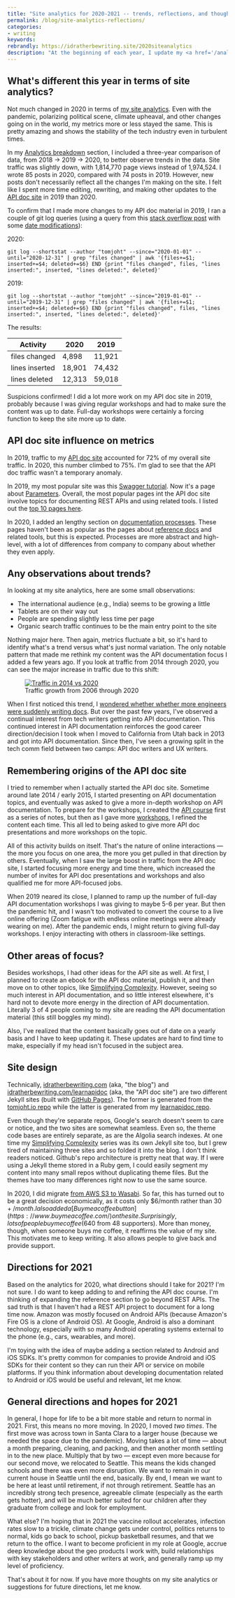 ```yaml
---
title: "Site analytics for 2020-2021 -- trends, reflections, and thoughts"
permalink: /blog/site-analytics-reflections/
categories:
- writing
keywords:
rebrandly: https://idratherbewriting.site/2020siteanalytics
description: "At the beginning of each year, I update my <a href='/analytics/'>site analytics information</a> (pulled from Google Analytics) and analyze traffic trends, user data, and any other information for my site. These analytics sometimes influence what I focus on for the upcoming year. This year, not much changed in terms of site analytics (which is a good thing). I also have a few simple thoughts on the year ahead."
---
```


## What's different this year in terms of site analytics?

Not much changed in 2020 in terms of [my site analytics](/analytics/). Even with the pandemic, polarizing political scene, climate upheaval, and other changes going on in the world, my metrics more or less stayed the same. This is pretty amazing and shows the stability of the tech industry even in turbulent times.

In my [Analytics breakdown](/analytics/#analytics-breakdown) section, I included a three-year comparison of data, from 2018 -> 2019 -> 2020, to better observe trends in the data. Site traffic was slightly down, with 1,814,770 page views instead of 1,974,524. I wrote 85 posts in 2020, compared with 74 posts in 2019. However, new posts don't necessarily reflect all the changes I'm making on the site. I felt like I spent more time editing, rewriting, and making other updates to the [API doc site](/analytics/) in 2019 than 2020.

To confirm that I made more changes to my API doc material in 2019, I ran a couple of git log queries (using a query from this [stack overflow post](https://gist.github.com/Xeoncross/4020489) with some [date modifications](https://stackoverflow.com/questions/45405844/git-log-since-date-options)):

2020:

```
git log --shortstat --author "tomjoht" --since="2020-01-01" --until="2020-12-31" | grep "files changed" | awk '{files+=$1; inserted+=$4; deleted+=$6} END {print "files changed", files, "lines inserted:", inserted, "lines deleted:", deleted}'
```

2019:

```
git log --shortstat --author "tomjoht" --since="2019-01-01" --until="2019-12-31" | grep "files changed" | awk '{files+=$1; inserted+=$4; deleted+=$6} END {print "files changed", files, "lines inserted:", inserted, "lines deleted:", deleted}'
```

The results:

<table>
<thead>
<tr>
  <th>Activity</th>
  <th>2020</th>
  <th>2019</th>
</tr>
</thead>
<tbody>
<tr>
  <td>files changed</td>
  <td>4,898 </td>
  <td>11,921 </td>
</tr>
<tr>
  <td>lines inserted</td>
  <td>18,901</td>
  <td>74,432 </td>
</tr>
<tr>
  <td>lines deleted</td>
  <td>12,313</td>
  <td>59,018</td>
</tr>
</tbody>
</table>


Suspicions confirmed! I did a lot more work on my API doc site in 2019, probably because I was giving regular workshops and had to make sure the content was up to date. Full-day workshops were certainly a forcing function to keep the site more up to date.

## API doc site influence on metrics

In 2019, traffic to my [API doc site](/learnapidoc/) accounted for 72% of my overall site traffic. In 2020, this number climbed to 75%. I'm glad to see that the API doc traffic wasn't a temporary anomaly.

In 2019, my most popular site was this [Swagger tutorial](/learnapidoc/pubapis_swagger.html). Now it's a page about [Parameters](/learnapidoc/docapis_doc_parameters.html). Overall, the most popular pages int the API doc site involve topics for documenting REST APIs and using related tools. I listed out the [top 10 pages here](/analytics/#top-ten).

In 2020, I added an lengthy section on [documentation processes](/learnapidoc/docapis_managing_doc_processes_and_developer_portals.html). These pages haven't been as popular as the pages about [reference docs](learnapidoc/docendpoints.html) and related tools, but this is expected. Processes are more abstract and high-level, with a lot of differences from company to company about whether they even apply.

## Any observations about trends?

In looking at my site analytics, here are some small observations:

* The international audience (e.g., India) seems to be growing a little
* Tablets are on their way out
* People are spending slightly less time per page
* Organic search traffic continues to be the main entry point to the site

Nothing major here. Then again, metrics fluctuate a bit, so it's hard to identify what's a trend versus what's just normal variation. The only notable pattern that made me rethink my content was the API documentation focus I added a few years ago. If you look at traffic from 2014 through 2020, you can see the major increase in traffic due to this shift:

<figure><a href="/analytics/"><img src="https://s3.us-west-1.wasabisys.com/idbwmedia.com/images/historicalgrowthblog2006-2020.png" alt="Traffic in 2014 vs 2020" /></a><figcaption>Traffic growth from 2006 through 2020</figcaption></figure>

When I first noticed this trend, I [wondered whether whether more engineers were suddenly writing docs](https://idratherbewriting.com/2019/01/14/site-analytics-from-2018-59-percent-traffic-going-to-api-doc-site). But over the past few years, I've observed a continual interest from tech writers getting into API documentation. This continued interest in API documentation reinforces the good career direction/decision I took when I moved to California from Utah back in 2013 and got into API documentation. Since then, I've seen a growing split in the tech comm field between two camps: API doc writers and UX writers.

## Remembering origins of the API doc site

I tried to remember when I actually started the API doc site. Sometime around late 2014 / early 2015, I started presenting on API documentation topics, and eventually was asked to give a more in-depth workshop on API documentation. To prepare for the workshops, I created the [API course](/learnapidoc/) first as a series of notes, but then as I gave more [workshops](/learnapidoc/workshop.html), I refined the content each time. This all led to being asked to give more API doc presentations and more workshops on the topic.

All of this activity builds on itself. That's the nature of online interactions &mdash; the more you focus on one area, the more you get pulled in that direction by others. Eventually, when I saw the large boost in traffic from the API doc site, I started focusing more energy and time there, which increased the number of invites for API doc presentations and workshops and also qualified me for more API-focused jobs.

When 2019 neared its close, I planned to ramp up the number of full-day API documentation workshops I was giving to maybe 5-6 per year. But then the pandemic hit, and I wasn't too motivated to convert the course to a live online offering (Zoom fatigue with endless online meetings were already wearing on me). After the pandemic ends, I might return to giving full-day workshops. I enjoy interacting with others in classroom-like settings.

## Other areas of focus?

Besides workshops, I had other ideas for the API site as well. At first, I planned to create an ebook for the API doc material, publish it, and then move on to other topics, like [Simplifying Complexity](/simplifying-complexity/). However, seeing so much interest in API documentation, and so little interest elsewhere, it's hard not to devote more energy in the direction of API documentation. Literally 3 of 4 people coming to my site are reading the API documentation material (this still boggles my mind).

Also, I've realized that the content basically goes out of date on a yearly basis and I have to keep updating it. These updates are hard to find time to make, especially if my head isn't focused in the subject area.

## Site design

Technically, [idratherbewriting.com](/) (aka, "the blog") and [idratherbewriting.com/learnapidoc](/learnapidoc/) (aka, the "API doc site") are two different Jekyll sites (built with [GitHub Pages](https://pages.github.com/)). The former is generated from the [tomjoht.io repo](https://github.com/tomjoht/tomjoht.github.io) while the latter is generated from my [learnapidoc repo](/https://github.com/tomjoht/learnapidoc).

Even though they're separate repos, Google's search doesn't seem to care or notice, and the two sites are somewhat seamless. Even so, the theme code bases are entirely separate, as are the Algolia search indexes. At one time my [Simplifying Complexity](/simplifying-complexity/) series was its own Jekyll site too, but I grew tired of maintaining three sites and so folded it into the blog. I don't think readers noticed. Github's repo architecture is pretty neat that way. If I were using a Jekyll theme stored in a Ruby gem, I could easily segment my content into many small repos without duplicating theme files. But the themes have too many differences right now to use the same source.

In 2020, I did migrate [from AWS S3 to Wasabi](/blog/inexpensive-media-hosting-and-cli-uploading-with-wasabi). So far, this has turned out to be a great decision economically, as it costs only $6/month rather than $30+/month. I also added a [Buy me a coffee button](https://www.buymeacoffee.com/) on the site. Surprisingly, lots of people buy me coffee ($640 from 48 supporters). More than money, though, when someone buys me coffee, it reaffirms the value of my site. This motivates me to keep writing. It also allows people to give back and provide support.

## Directions for 2021

Based on the analytics for 2020, what directions should I take for 2021? I'm not sure. I do want to keep adding to and refining the API doc course. I'm thinking of expanding the reference section to go beyond REST APIs. The sad truth is that I haven't had a REST API project to document for a long time now. Amazon was mostly focused on Android APIs (because Amazon's Fire OS is a clone of Android OS). At Google, Android is also a dominant technology, especially with so many Android operating systems external to the phone (e.g., cars, wearables, and more).

I'm toying with the idea of maybe adding a section related to Android and iOS SDKs. It's pretty common for companies to provide Android and iOS SDKs for their content so they can run their API or service on mobile platforms. If you think information about developing documentation related to Android or iOS would be useful and relevant, let me know.

## General directions and hopes for 2021

In general, I hope for life to be a bit more stable and return to normal in 2021. First, this means no more moving. In 2020, I moved *two times*. The first move was across town in Santa Clara to a larger house (because we needed the space due to the pandemic). Moving takes a lot of time &mdash; about a month preparing, cleaning, and packing, and then another month settling in to the new place. Multiply that by two &mdash; except even more because for our second move, we relocated to Seattle. This means the kids changed schools and there was even more disruption. We want to remain in our current house in Seattle until the end, basically. By end, I mean we want to be here at least until retirement, if not through retirement. Seattle has an incredibly strong tech presence, agreeable climate (especially as the earth gets hotter), and will be much better suited for our children after they graduate from college and look for employment.

What else? I'm hoping that in 2021 the vaccine rollout accelerates, infection rates slow to a trickle, climate change gets under control, politics returns to normal, kids go back to school, pickup basketball resumes, and that we return to the office. I want to become proficient in my role at Google, accrue deep knowledge about the geo products I work with, build relationships with key stakeholders and other writers at work, and generally ramp up my level of proficiency.

That's about it for now. If you have more thoughts on my site analytics or suggestions for future directions, let me know.
